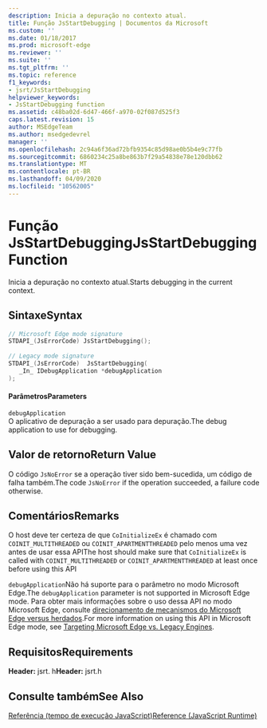 ```yaml
---
description: Inicia a depuração no contexto atual.
title: Função JsStartDebugging | Documentos da Microsoft
ms.custom: ''
ms.date: 01/18/2017
ms.prod: microsoft-edge
ms.reviewer: ''
ms.suite: ''
ms.tgt_pltfrm: ''
ms.topic: reference
f1_keywords:
- jsrt/JsStartDebugging
helpviewer_keywords:
- JsStartDebugging function
ms.assetid: c48ba02d-6d47-466f-a970-02f087d525f3
caps.latest.revision: 15
author: MSEdgeTeam
ms.author: msedgedevrel
manager: ''
ms.openlocfilehash: 2c94a6f36ad72bfb9354c85d98ae0b5b4e9c77fb
ms.sourcegitcommit: 6860234c25a8be863b7f29a54838e78e120dbb62
ms.translationtype: MT
ms.contentlocale: pt-BR
ms.lasthandoff: 04/09/2020
ms.locfileid: "10562005"
---
```

# <span data-ttu-id="d61fc-103">Função JsStartDebugging</span><span class="sxs-lookup"><span data-stu-id="d61fc-103">JsStartDebugging Function</span></span>
<span data-ttu-id="d61fc-104">Inicia a depuração no contexto atual.</span><span class="sxs-lookup"><span data-stu-id="d61fc-104">Starts debugging in the current context.</span></span>  
  
## <span data-ttu-id="d61fc-105">Sintaxe</span><span class="sxs-lookup"><span data-stu-id="d61fc-105">Syntax</span></span>  
  
```cpp  
// Microsoft Edge mode signature  
STDAPI_(JsErrorCode) JsStartDebugging();  
  
// Legacy mode signature  
STDAPI_(JsErrorCode)  JsStartDebugging(  
   _In_ IDebugApplication *debugApplication  
);  
```  
  
#### <span data-ttu-id="d61fc-106">Parâmetros</span><span class="sxs-lookup"><span data-stu-id="d61fc-106">Parameters</span></span>  
 `debugApplication`  
 <span data-ttu-id="d61fc-107">O aplicativo de depuração a ser usado para depuração.</span><span class="sxs-lookup"><span data-stu-id="d61fc-107">The debug application to use for debugging.</span></span>  
  
## <span data-ttu-id="d61fc-108">Valor de retorno</span><span class="sxs-lookup"><span data-stu-id="d61fc-108">Return Value</span></span>  
 <span data-ttu-id="d61fc-109">O código `JsNoError` se a operação tiver sido bem-sucedida, um código de falha também.</span><span class="sxs-lookup"><span data-stu-id="d61fc-109">The code `JsNoError` if the operation succeeded, a failure code otherwise.</span></span>  
  
## <span data-ttu-id="d61fc-110">Comentários</span><span class="sxs-lookup"><span data-stu-id="d61fc-110">Remarks</span></span>  
 <span data-ttu-id="d61fc-111">O host deve ter certeza de que `CoInitializeEx` é chamado com `COINIT_MULTITHREADED` ou `COINIT_APARTMENTTHREADED` pelo menos uma vez antes de usar essa API</span><span class="sxs-lookup"><span data-stu-id="d61fc-111">The host should make sure that `CoInitializeEx` is called with `COINIT_MULTITHREADED` or `COINIT_APARTMENTTHREADED` at least once before using this API</span></span>  
  
 <span data-ttu-id="d61fc-112">`debugApplication`Não há suporte para o parâmetro no modo Microsoft Edge.</span><span class="sxs-lookup"><span data-stu-id="d61fc-112">The `debugApplication` parameter is not supported in Microsoft Edge mode.</span></span> <span data-ttu-id="d61fc-113">Para obter mais informações sobre o uso dessa API no modo Microsoft Edge, consulte [direcionamento de mecanismos do Microsoft Edge versus herdados](../chakra-hosting/targeting-edge-vs-legacy-engines-in-jsrt-apis.md).</span><span class="sxs-lookup"><span data-stu-id="d61fc-113">For more information on using this API in Microsoft Edge mode, see [Targeting Microsoft Edge vs. Legacy Engines](../chakra-hosting/targeting-edge-vs-legacy-engines-in-jsrt-apis.md).</span></span>  
  
## <span data-ttu-id="d61fc-114">Requisitos</span><span class="sxs-lookup"><span data-stu-id="d61fc-114">Requirements</span></span>  
 <span data-ttu-id="d61fc-115">**Header:** jsrt. h</span><span class="sxs-lookup"><span data-stu-id="d61fc-115">**Header:** jsrt.h</span></span>  
  
## <span data-ttu-id="d61fc-116">Consulte também</span><span class="sxs-lookup"><span data-stu-id="d61fc-116">See Also</span></span>  
 [<span data-ttu-id="d61fc-117">Referência (tempo de execução JavaScript)</span><span class="sxs-lookup"><span data-stu-id="d61fc-117">Reference (JavaScript Runtime)</span></span>](../chakra-hosting/reference-javascript-runtime.md)